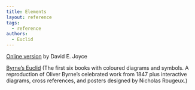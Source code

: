 ```yaml
---
title: Elements
layout: reference
tags:
  - reference
authors:
  - Euclid
---
```

[Online version](http://aleph0.clarku.edu/~djoyce/java/elements/elements.html) by David E. Joyce

[Byrne’s Euclid](https://www.c82.net/euclid/) (The first six books with coloured diagrams and symbols. A reproduction of Oliver Byrne’s celebrated work from 1847 plus interactive diagrams, cross references, and posters designed by Nicholas Rougeux.)
